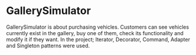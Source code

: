 # GallerySimulator
GallerySimulator is about purchasing vehicles. Customers can see vehicles currently exist in the gallery, buy one of them, check its functionality and modify it if they want.  In the project; Iterator, Decorator, Command, Adapter and Singleton patterns were used.
